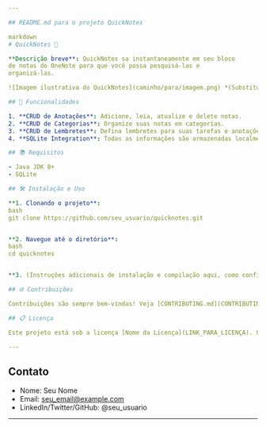 ```yaml
---

## README.md para o projeto QuickNotes

markdown
# QuickNotes 📝

**Descrição breve**: QuickNotes sa instantaneamente em seu bloco 
de notas do OneNote para que você possa pesquisá-las e 
organizá-las.

![Imagem ilustrativa do QuickNotes](caminho/para/imagem.png) *(Substitua pelo caminho de uma imagem ilustrativa, se tiver uma)*

## 🚀 Funcionalidades

1. **CRUD de Anotações**: Adicione, leia, atualize e delete notas.
2. **CRUD de Categorias**: Organize suas notas em categorias.
3. **CRUD de Lembretes**: Defina lembretes para suas tarefas e anotações.
4. **SQLite Integration**: Todas as informações são armazenadas localmente no SQLite.

## 📚 Requisitos

- Java JDK 8+
- SQLite

## 🛠️ Instalação e Uso

**1. Clonando o projeto**:
bash
git clone https://github.com/seu_usuario/quicknotes.git


**2. Navegue até o diretório**:
bash
cd quicknotes


**3. (Instruções adicionais de instalação e compilação aqui, como configuração de banco de dados, compilação Java, etc.)**

## 🌐 Contribuições

Contribuições são sempre bem-vindas! Veja [CONTRIBUTING.md](CONTRIBUTING.md) para saber como ajudar.

## 📋 Licença

Este projeto está sob a licença [Nome da Licença](LINK_PARA_LICENÇA). Consulte o arquivo [LICENSE](LICENSE) para obter detalhes.

---
```


## Contato

- Nome: Seu Nome
- Email: seu_email@example.com
- LinkedIn/Twitter/GitHub: @seu_usuario

---
